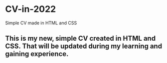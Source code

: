 # CV-in-2022
Simple CV made in HTML and CSS


## This is my new, simple CV created in HTML and CSS. That will be updated during my learning and gaining experience.
